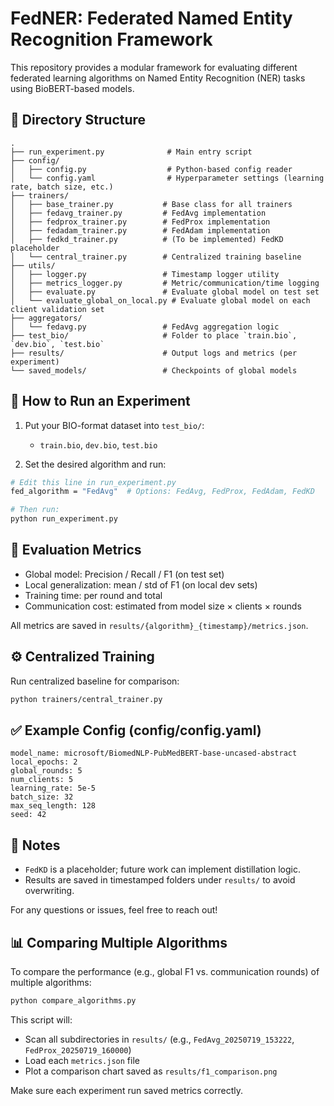 # FedNER: Federated Named Entity Recognition Framework

This repository provides a modular framework for evaluating different federated learning algorithms on Named Entity Recognition (NER) tasks using BioBERT-based models.

## 📁 Directory Structure

```
.
├── run_experiment.py              # Main entry script
├── config/
│   ├── config.py                  # Python-based config reader
│   └── config.yaml                # Hyperparameter settings (learning rate, batch size, etc.)
├── trainers/
│   ├── base_trainer.py           # Base class for all trainers
│   ├── fedavg_trainer.py         # FedAvg implementation
│   ├── fedprox_trainer.py        # FedProx implementation
│   ├── fedadam_trainer.py        # FedAdam implementation
│   ├── fedkd_trainer.py          # (To be implemented) FedKD placeholder
│   └── central_trainer.py        # Centralized training baseline
├── utils/
│   ├── logger.py                 # Timestamp logger utility
│   ├── metrics_logger.py         # Metric/communication/time logging
│   ├── evaluate.py               # Evaluate global model on test set
│   └── evaluate_global_on_local.py # Evaluate global model on each client validation set
├── aggregators/
│   └── fedavg.py                 # FedAvg aggregation logic
├── test_bio/                     # Folder to place `train.bio`, `dev.bio`, `test.bio`
├── results/                      # Output logs and metrics (per experiment)
└── saved_models/                 # Checkpoints of global models
```

## 🚀 How to Run an Experiment

1. Put your BIO-format dataset into `test_bio/`:
    - `train.bio`, `dev.bio`, `test.bio`

2. Set the desired algorithm and run:

```bash
# Edit this line in run_experiment.py
fed_algorithm = "FedAvg"  # Options: FedAvg, FedProx, FedAdam, FedKD

# Then run:
python run_experiment.py
```

## 🧪 Evaluation Metrics

- Global model: Precision / Recall / F1 (on test set)
- Local generalization: mean / std of F1 (on local dev sets)
- Training time: per round and total
- Communication cost: estimated from model size × clients × rounds

All metrics are saved in `results/{algorithm}_{timestamp}/metrics.json`.

## ⚙️ Centralized Training

Run centralized baseline for comparison:

```bash
python trainers/central_trainer.py
```

## ✅ Example Config (config/config.yaml)

```
model_name: microsoft/BiomedNLP-PubMedBERT-base-uncased-abstract
local_epochs: 2
global_rounds: 5
num_clients: 5
learning_rate: 5e-5
batch_size: 32
max_seq_length: 128
seed: 42
```

## 📌 Notes

- `FedKD` is a placeholder; future work can implement distillation logic.
- Results are saved in timestamped folders under `results/` to avoid overwriting.


For any questions or issues, feel free to reach out!

## 📊 Comparing Multiple Algorithms

To compare the performance (e.g., global F1 vs. communication rounds) of multiple algorithms:

```bash
python compare_algorithms.py
```

This script will:
- Scan all subdirectories in `results/` (e.g., `FedAvg_20250719_153222`, `FedProx_20250719_160000`)
- Load each `metrics.json` file
- Plot a comparison chart saved as `results/f1_comparison.png`

Make sure each experiment run saved metrics correctly.
